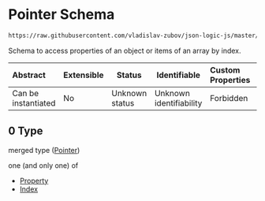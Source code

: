 # Pointer Schema

```txt
https://raw.githubusercontent.com/vladislav-zubov/json-logic-js/master/schemas/common/pointer.json#/oneOf/0/items/0/oneOf/0
```

Schema to access properties of an object or items of an array by index.


| Abstract            | Extensible | Status         | Identifiable            | Custom Properties | Additional Properties | Access Restrictions | Defined In                                           |
| :------------------ | ---------- | -------------- | ----------------------- | :---------------- | --------------------- | ------------------- | ---------------------------------------------------- |
| Can be instantiated | No         | Unknown status | Unknown identifiability | Forbidden         | Allowed               | none                | [var.json\*](common/var.json "open original schema") |

## 0 Type

merged type ([Pointer](var-oneof-0-items-0-oneof-pointer.md))

one (and only one) of

-   [Property](pointer-oneof-property.md "check type definition")
-   [Index](pointer-oneof-index.md "check type definition")
